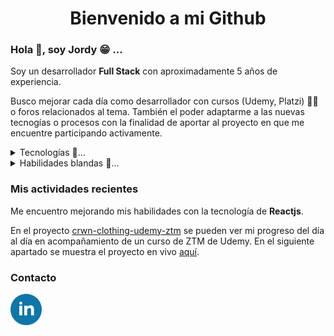 <h1 align="center">Bienvenido a mi Github</h1>



<h3> Hola 👋, soy Jordy 😁 ...</h3>

<p> Soy un desarrollador <strong>Full Stack</strong> con aproximadamente 5 años de experiencia. 
</p>
<p>Busco mejorar cada día como desarrollador con cursos (Udemy, Platzi) 👨‍🎓 o foros relacionados al tema. También el poder adaptarme a las nuevas tecnogías o procesos con la finalidad de aportar al proyecto en que me encuentre participando activamente.</p>
<div>

<details><summary >Tecnologías 🚀...</summary>
<ul>
    <li>Html</li>
    <li>Css</li>
    <li>Javascript</li>
    <li>ReactJS</li>
    <li>Wordpress, Woocommerce</li>
    <li>Php</li>
    <li>MySql</li>
</ul>
</details>

<details><summary >Habilidades blandas 🌌...</summary>
<ul>
    <li>Capacidad de escuchar.</li>
    <li>Toma de desiciones.</li>
    <li>Perseverante.</li>
    <li>Pensamiento análitico y crítico</li>
    <li>Trabajo en equipo.</li>
</ul>
</details>

<h3>Mis actividades recientes</h3>
<p>Me encuentro mejorando mis habilidades con la tecnología de <strong>Reactjs</strong>.</p> 
<p>En el proyecto <a href="https://github.com/JordyCA/crwn-clothing-udemy-ztm">crwn-clothing-udemy-ztm</a> se pueden ver mi progreso del día al día en acompañamiento de un curso de ZTM de Udemy. En el siguiente apartado se muestra el proyecto en vivo <a href="https://gregarious-centaur-584e10.netlify.app/">aquí</a>.</p>

<h3>Contacto</h3>
<div style="display: flex; justify-content: center; width: 10%;">
<a href="https://www.linkedin.com/in/jordy-jesus-castro-avenda%C3%B1o-609087106/"><img src="./img/linke.png"  alt="icon-linkedibn"/></a>
</div>